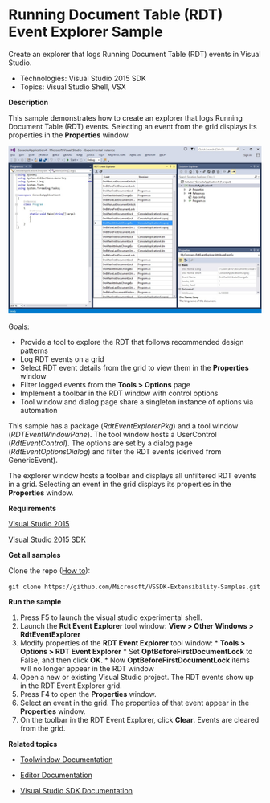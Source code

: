 ﻿

# Running Document Table (RDT) Event Explorer Sample
Create an explorer that logs Running Document Table (RDT)
events in Visual Studio.

* Technologies: Visual Studio 2015 SDK
* Topics: Visual Studio Shell, VSX

**Description**

This sample demonstrates how to create an explorer that logs Running Document
Table (RDT) events. Selecting an event from the grid displays its properties
in the **Properties** window.

![image](C%23/RdtEventExplorer.jpg)

Goals:

  * Provide a tool to explore the RDT that follows recommended design patterns 
  * Log RDT events on a grid 
  * Select RDT event details from the grid to view them in the **Properties** window 
  * Filter logged events from the **Tools &gt; Options** page 
  * Implement a toolbar in the RDT window with control options 
  * Tool window and dialog page share a singleton instance of options via automation 



This sample has a package (_RdtEventExplorerPkg_) and a tool window
(_RDTEventWindowPane_). The tool window hosts a UserControl
(_RdtEventControl_). The options are set by a dialog page
(_RdtEventOptionsDialog_) and filter the RDT events (derived from
GenericEvent).

The explorer window hosts a toolbar and displays all unfiltered RDT events in
a grid. Selecting an event in the grid displays its properties in the
**Properties** window.



**Requirements**

[ Visual Studio 2015 ](http://www.microsoft.com/visualstudio/en-us/try/default.mspx#download)

[ Visual Studio 2015 SDK ](https://www.visualstudio.com/en-us/downloads/visual-studio-2015-downloads-vs.aspx)

**Get all samples**

Clone the repo ([How to](https://git-scm.com/book/en/v2/Git-Basics-Getting-a-Git-Repository#Cloning-an-Existing-Repository)):

`git clone https://github.com/Microsoft/VSSDK-Extensibility-Samples.git`

**Run the sample**

  1. Press F5 to launch the visual studio experimental shell.
  2. Launch the **Rdt Event Explorer** tool window: **View &gt; Other Windows &gt; RdtEventExplorer**
  3. Modify properties of the **RDT Event Explorer** tool window: 
    * **Tools &gt; Options &gt; RDT Event Explorer**
    * Set **OptBeforeFirstDocumentLock** to False, and then click **OK**. 
    * Now **OptBeforeFirstDocumentLock** items will no longer appear in the RDT window
  4. Open a new or existing Visual Studio project. The RDT events show up in the RDT Event Explorer grid. 
  5. Press F4 to open the **Properties** window. 
  6. Select an event in the grid. The properties of that event appear in the **Properties** window. 
  7. On the toolbar in the RDT Event Explorer, click **Clear**. Events are cleared from the grid. 



**Related topics**

* [ Toolwindow Documentation ](https://msdn.microsoft.com/en-us/library/bb165390(v=vs.140).aspx)

* [ Editor Documentation ](https://msdn.microsoft.com/en-us/library/dd885242(v=vs.140).aspx)

* [ Visual Studio SDK Documentation ](https://msdn.microsoft.com/en-us/library/bb166441(v=vs.140).aspx)



